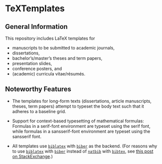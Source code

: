 # TeXTemplates


## General Information

This repository includes LaTeX templates for

* manuscripts to be submitted to academic journals,
* dissertations,
* bachelor’s/master’s theses and term papers,
* presentation slides,
* conference posters, and
* (academic) curricula vitae/résumés.


## Noteworthy Features

* The templates for long-form texts (dissertations, article manuscripts, theses, term papers) attempt to typeset the body text such that it adheres to a baseline grid.

* Support for context-based typesetting of mathematical formulas: Formulas in a serif-font environment are typeset using the serif font, while formulas in a sansserif-font environment are typeset using the sansserif font.

* All templates use [`biblatex`](https://ctan.org/pkg/biblatex) with [`biber`](https://ctan.org/pkg/biber) as the backend. (For reasons why to use [`biblatex`](https://ctan.org/pkg/biblatex) with [`biber`](https://ctan.org/pkg/biber) instead of [`natbib`](https://ctan.org/pkg/natbib) with [`bibtex`](https://ctan.org/pkg/bibtex), see [this post on StackExchange](https://tex.stackexchange.com/questions/25701/bibtex-vs-biber-and-biblatex-vs-natbib/25702#25702).)

